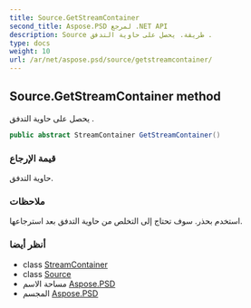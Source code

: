 ```yaml
---
title: Source.GetStreamContainer
second_title: Aspose.PSD لمرجع .NET API
description: Source طريقة. يحصل على حاوية التدفق .
type: docs
weight: 10
url: /ar/net/aspose.psd/source/getstreamcontainer/
---
```

## Source.GetStreamContainer method

يحصل على حاوية التدفق .

```csharp
public abstract StreamContainer GetStreamContainer()
```

### قيمة الإرجاع

حاوية التدفق.

### ملاحظات

استخدم بحذر. سوف تحتاج إلى التخلص من حاوية التدفق بعد استرجاعها.

### أنظر أيضا

* class [StreamContainer](../../streamcontainer/)
* class [Source](../)
* مساحة الاسم [Aspose.PSD](../../source/)
* المجسم [Aspose.PSD](../../../)


